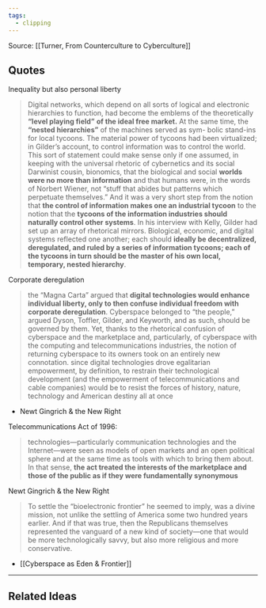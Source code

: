 ```yaml
---
tags:
  - clipping
---
```

Source: [[Turner, From Counterculture to Cyberculture]]
## Quotes
Inequality but also personal liberty
> Digital networks, which depend on all sorts of logical and electronic hierarchies to function, had become the emblems of the theoretically **“level playing field”** **of the ideal free market.** At the same time, the **“nested hierarchies”** of the machines served as sym- bolic stand-ins for local tycoons. The material power of tycoons had been virtualized; in Gilder’s account, to control information was to control the world. This sort of statement could make sense only if one assumed, in keeping with the universal rhetoric of cybernetics and its social Darwinist cousin, bionomics, that the biological and social **worlds were no more than information** and that humans were, in the words of Norbert Wiener, not “stuff that abides but patterns which perpetuate themselves.” And it was a very short step from the notion that **the control of information makes one an industrial tycoon** to the notion that the **tycoons of the information industries should naturally control other systems**. In his interview with Kelly, Gilder had set up an array of rhetorical mirrors. Biological, economic, and digital systems reflected one another; each should **ideally be decentralized, deregulated, and ruled by a series of information tycoons; each of the tycoons in turn should be the master of his own local, temporary, nested hierarchy**. 

Corporate deregulation
> the “Magna Carta” argued that **digital technologies would enhance individual liberty, only to then confuse individual freedom with corporate deregulation**. Cyberspace belonged to “the people,” argued Dyson, Toffler, Gilder, and Keyworth, and as such, should be governed by them. Yet, thanks to the rhetorical confusion of cyberspace and the marketplace and, particularly, of cyberspace with the computing and telecommunications industries, the notion of returning cyberspace to its owners took on an entirely new connotation.
> since digital technologies drove egalitarian empowerment, by definition, to restrain their technological development (and the empowerment of telecommunications and cable companies) would be to resist the forces of history, nature, technology and American destiny all at once
* Newt Gingrich & the New Right

Telecommunications Act of 1996: 
> technologies—particularly communication technologies and the Internet—were seen as models of open markets and an open political sphere and at the same time as tools with which to bring them about. In that sense, **the act treated the interests of the marketplace and those of the public as if they were fundamentally synonymous**

Newt Gingrich & the New Right
> To settle the “bioelectronic frontier” he seemed to imply, was a divine mission, not unlike the settling of America some two hundred years earlier. And if that was true, then the Republicans themselves represented the vanguard of a new kind of society—one that would be more technologically savvy, but also more religious and more conservative. 
* [[Cyberspace as Eden & Frontier]]

--------
## Related Ideas 
